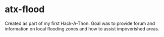 # atx-flood
Created as part of my first Hack-A-Thon. Goal was to provide forum and information on local flooding zones and how to assist impoverished areas.
